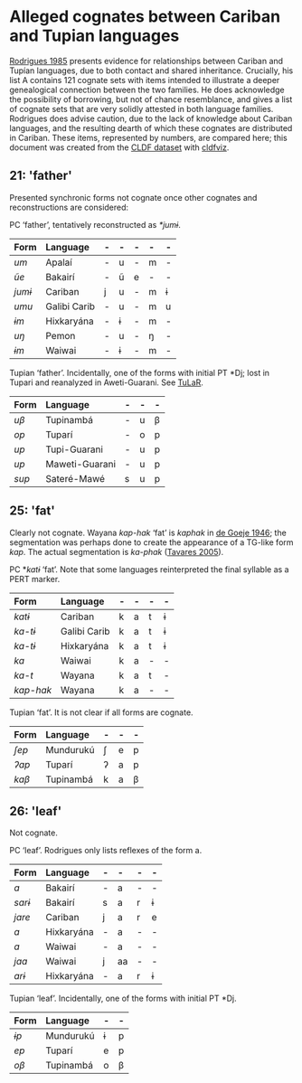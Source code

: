 # Alleged cognates between Cariban and Tupian languages

[Rodrigues 1985](#source-rodrigues1985evidence) presents evidence for relationships between Cariban and Tupían languages, due to both contact and shared inheritance.
Crucially, his list A contains 121 cognate sets with items intended to illustrate a deeper genealogical connection between the two families.
He does acknowledge the possibility of borrowing, but not of chance resemblance, and gives a list of cognate sets that are very solidly attested in both language families.
Rodrigues does advise caution, due to the lack of knowledge about Cariban languages, and the resulting dearth of which these cognates are distributed in Cariban.
These items, represented by numbers, are compared here; this document was created from the [CLDF dataset](cldf) with [cldfviz](https://github.com/cldf/cldfviz/).

## 21: 'father'
Presented synchronic forms not cognate once other cognates and reconstructions are considered:



PC ‘father’, tentatively reconstructed as _*jumɨ_.


| Form | Language | - | - | - | - | - | 
| :-- | :-- |  :-- |  :-- |  :-- |  :-- |  :-- | 
| _um_ | Apalaí | - | u | - | m | - | 
| _ũe_ | Bakairí | - | ũ | e | - | - | 
| _jumɨ_ | Cariban | j | u | - | m | ɨ | 
| _umu_ | Galibi Carib | - | u | - | m | u | 
| _ɨm_ | Hixkaryána | - | ɨ | - | m | - | 
| _uŋ_ | Pemon | - | u | - | ŋ | - | 
| _ɨm_ | Waiwai | - | ɨ | - | m | - | 




Tupian ‘father’. Incidentally, one of the forms with initial PT *Dj; lost in Tupari and reanalyzed in Aweti-Guarani. See [TuLaR](https://tular.clld.org/cognatesets/5755).


| Form | Language | - | - | - | 
| :-- | :-- |  :-- |  :-- |  :-- | 
| _uβ_ | Tupinambá | - | u | β | 
| _op_ | Tuparí | - | o | p | 
| _up_ | Tupi-Guarani | - | u | p | 
| _up_ | Maweti-Guarani | - | u | p | 
| _sup_ | Sateré-Mawé | s | u | p | 


## 25: 'fat'
Clearly not cognate. Wayana _kap-hak_ ‘fat’ is _kaphak_ in [de Goeje 1946](#source-degoeje1946wayana); the segmentation was perhaps done to create the appearance of a TG-like form _kap_. The actual segmentation is _ka-phak_ ([Tavares 2005](#source-wayanatavares2005)).




PC *_katɨ_ ‘fat’. Note that some languages reinterpreted the final syllable as a PERT marker.


| Form | Language | - | - | - | - | 
| :-- | :-- |  :-- |  :-- |  :-- |  :-- | 
| _katɨ_ | Cariban | k | a | t | ɨ | 
| _ka-tɨ_ | Galibi Carib | k | a | t | ɨ | 
| _ka-tɨ_ | Hixkaryána | k | a | t | ɨ | 
| _ka_ | Waiwai | k | a | - | - | 
| _ka-t_ | Wayana | k | a | t | - | 
| _kap-hak_ | Wayana | k | a | - | - | 




Tupian ‘fat’. It is not clear if all forms are cognate.


| Form | Language | - | - | - | 
| :-- | :-- |  :-- |  :-- |  :-- | 
| _ʃep_ | Mundurukú | ʃ | e | p | 
| _ʔap_ | Tuparí | ʔ | a | p | 
| _kaβ_ | Tupinambá | k | a | β | 



## 26: 'leaf'

Not cognate.



PC ‘leaf’. Rodrigues only lists reflexes of the form a.


| Form | Language | - | - | - | - | 
| :-- | :-- |  :-- |  :-- |  :-- |  :-- | 
| _a_ | Bakairí | - | a | - | - | 
| _sarɨ_ | Bakairí | s | a | r | ɨ | 
| _jare_ | Cariban | j | a | r | e | 
| _a_ | Hixkaryána | - | a | - | - | 
| _a_ | Waiwai | - | a | - | - | 
| _jaa_ | Waiwai | j | aa | - | - | 
| _arɨ_ | Hixkaryána | - | a | r | ɨ | 




Tupian ‘leaf’. Incidentally, one of the forms with initial PT *Dj.


| Form | Language | - | - | 
| :-- | :-- |  :-- |  :-- | 
| _ɨp_ | Mundurukú | ɨ | p | 
| _ep_ | Tuparí | e | p | 
| _oβ_ | Tupinambá | o | β | 

